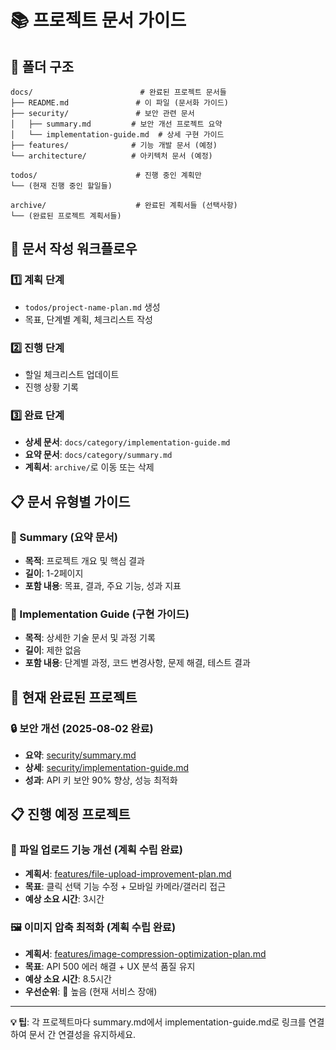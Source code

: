 # 📚 프로젝트 문서 가이드

## 📁 폴더 구조

```
docs/                        # 완료된 프로젝트 문서들
├── README.md               # 이 파일 (문서화 가이드)
├── security/               # 보안 관련 문서
│   ├── summary.md         # 보안 개선 프로젝트 요약
│   └── implementation-guide.md  # 상세 구현 가이드
├── features/              # 기능 개발 문서 (예정)
└── architecture/          # 아키텍처 문서 (예정)

todos/                      # 진행 중인 계획만
└── (현재 진행 중인 할일들)

archive/                    # 완료된 계획서들 (선택사항)
└── (완료된 프로젝트 계획서들)
```

## 📝 문서 작성 워크플로우

### 1️⃣ 계획 단계
- `todos/project-name-plan.md` 생성
- 목표, 단계별 계획, 체크리스트 작성

### 2️⃣ 진행 단계  
- 할일 체크리스트 업데이트
- 진행 상황 기록

### 3️⃣ 완료 단계
- **상세 문서**: `docs/category/implementation-guide.md`
- **요약 문서**: `docs/category/summary.md`  
- **계획서**: `archive/`로 이동 또는 삭제

## 📋 문서 유형별 가이드

### 📄 Summary (요약 문서)
- **목적**: 프로젝트 개요 및 핵심 결과
- **길이**: 1-2페이지
- **포함 내용**: 목표, 결과, 주요 기능, 성과 지표

### 📖 Implementation Guide (구현 가이드)
- **목적**: 상세한 기술 문서 및 과정 기록
- **길이**: 제한 없음
- **포함 내용**: 단계별 과정, 코드 변경사항, 문제 해결, 테스트 결과

## 🎯 현재 완료된 프로젝트

### 🔒 보안 개선 (2025-08-02 완료)
- **요약**: [security/summary.md](./security/summary.md)
- **상세**: [security/implementation-guide.md](./security/implementation-guide.md)
- **성과**: API 키 보안 90% 향상, 성능 최적화

## 📋 진행 예정 프로젝트

### 🔧 파일 업로드 기능 개선 (계획 수립 완료)
- **계획서**: [features/file-upload-improvement-plan.md](./features/file-upload-improvement-plan.md)
- **목표**: 클릭 선택 기능 수정 + 모바일 카메라/갤러리 접근
- **예상 소요 시간**: 3시간

### 🖼️ 이미지 압축 최적화 (계획 수립 완료)
- **계획서**: [features/image-compression-optimization-plan.md](./features/image-compression-optimization-plan.md)
- **목표**: API 500 에러 해결 + UX 분석 품질 유지
- **예상 소요 시간**: 8.5시간
- **우선순위**: 🔴 높음 (현재 서비스 장애)

---

**💡 팁**: 각 프로젝트마다 summary.md에서 implementation-guide.md로 링크를 연결하여 문서 간 연결성을 유지하세요.